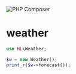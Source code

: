 ![PHP Composer](https://github.com/mathsgod/hl-weather/workflows/PHP%20Composer/badge.svg)

# weather

```php
use HL\Weather;

$w = new Weather();
print_r($w->forecast());

```

